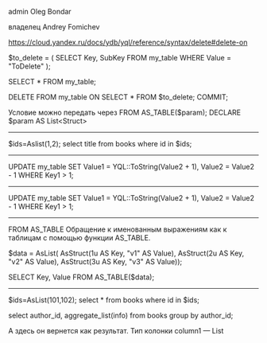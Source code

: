 admin
Oleg Bondar

владелец
Andrey Fomichev

https://cloud.yandex.ru/docs/ydb/yql/reference/syntax/delete#delete-on

$to_delete = (
SELECT Key, SubKey FROM my_table WHERE Value = "ToDelete"
);

SELECT * FROM my_table;

DELETE FROM my_table ON
SELECT * FROM $to_delete;
COMMIT;

Условие можно передать через FROM AS_TABLE($param);
DECLARE $param AS List<Struct<???>>

_______________________________________

$ids=Aslist(1,2);
select title from books
where id in $ids;

_______________________________________

UPDATE my_table
SET Value1 = YQL::ToString(Value2 + 1), Value2 = Value2 - 1
WHERE Key1 > 1;

_______________________________________
UPDATE my_table
SET Value1 = YQL::ToString(Value2 + 1), Value2 = Value2 - 1
WHERE Key1 > 1;

_______________________________________

FROM AS_TABLE
Обращение к именованным выражениям как к таблицам с помощью функции AS_TABLE.

$data = AsList(
AsStruct(1u AS Key, "v1" AS Value),
AsStruct(2u AS Key, "v2" AS Value),
AsStruct(3u AS Key, "v3" AS Value));

SELECT Key, Value FROM AS_TABLE($data);

________________________________________
$ids=AsList(101,102);
select * from books where id in $ids;

select author_id, aggregate_list(info)
from books
group by author_id;

А здесь он вернется как результат. Тип колонки column1 — List<Utf8>
